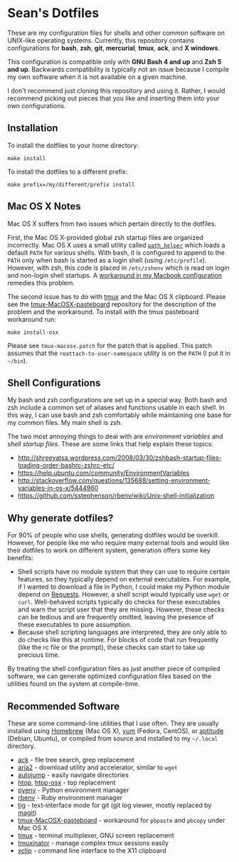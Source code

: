 Sean's Dotfiles
===============

These are my configuration files for shells and other common software on UNIX-like operating systems. Currently, this repository contains configurations for **bash**, **zsh**, **git**, **mercurial**, **tmux**, **ack**, and **X windows**.

This configuration is compatible only with **GNU Bash 4 and up** and **Zsh 5 and up**. Backwards compatibility is typically not an issue because I compile my own software when it is not available on a given machine.

I don't recommend just cloning this repository and using it. Rather, I would recommend picking out pieces that you like and inserting them into your own configurations.

Installation
------------

To install the dotfiles to your home directory:

    make install

To install the dotfiles to a different prefix:

    make prefix=/my/different/prefix install

Mac OS X Notes
--------------

Mac OS X suffers from two issues which pertain directly to the dotfiles.

First, the Mac OS X-provided global zsh startup files are organized incorrectly. Mac OS X uses a small utility called [`path_helper`][path_helper] which loads a default `PATH` for various shells. With bash, it is configured to append to the `PATH` only when bash is started as a login shell (using `/etc/profile`). However, with zsh, this code is placed in `/etc/zshenv` which is read on login and non-login shell startups. A [workaround in my Macbook configuration][macbook-chef-zsh] remedies this problem.

[path_helper]: https://developer.apple.com/library/mac/documentation/Darwin/Reference/ManPages/man8/path_helper.8.html
[macbook-chef-zsh]: https://github.com/seanfisk/macbook-chef-repo/blob/f18ba3df5439ec681dc3b59b7faedcae1fdcb9e6/cookbooks/macbook_setup/recipes/default.rb#L67

The second issue has to do with [tmux][tmux] and the Mac OS X clipboard. Please see the [tmux-MacOSX-pasteboard][tmux-macosx-pasteboard] repository for the description of the problem and the workaround. To install with the tmux pasteboard workaround run:

    make install-osx

Please see `tmux-macosx.patch` for the patch that is applied. This patch assumes that the `reattach-to-user-namespace` utility is on the `PATH` (I put it in `~/bin`).

Shell Configurations
--------------------

My bash and zsh configurations are set up in a special way. Both bash and zsh include a common set of aliases and functions usable in each shell. In this way, I can use bash and zsh comfortably while maintaining one base for my common files. My main shell is zsh.

The two most annoying things to deal with are *environment variables* and *shell startup files*. These are some links that help explain these topics:

* http://shreevatsa.wordpress.com/2008/03/30/zshbash-startup-files-loading-order-bashrc-zshrc-etc/
* https://help.ubuntu.com/community/EnvironmentVariables
* http://stackoverflow.com/questions/135688/setting-environment-variables-in-os-x/5444960
* https://github.com/sstephenson/rbenv/wiki/Unix-shell-initialization

Why generate dotfiles?
----------------------

For 90% of people who use shells, generating dotfiles would be overkill. However, for people like me who require many external tools and would like their dotfiles to work on different system, generation offers some key benefits:

+ Shell scripts have no module system that they can use to require certain features, so they typically depend on external executables. For example, if I wanted to download a file in Python, I could make my Python module depend on [Requests][requests]. However, a shell script would typically use `wget` or `curl`. Well-behaved scripts typically do checks for these executables and warn the script user that they are missing. However, these checks can be tedious and are frequently omitted, leaving the presence of these executables to pure assumption.
+ Because shell scripting languages are interpreted, they are only able to do checks like this at runtime. For blocks of code that run frequently (like the rc file or the prompt), these checks can start to take up precious time.

By treating the shell configuration files as just another piece of compiled software, we can generate optimized configuration files based on the utilities found on the system at compile-time.

[requests]: https://github.com/kennethreitz/requests

Recommended Software
--------------------

These are some command-line utilities that I use often. They are usually installed using [Homebrew][homebrew] (Mac OS X), [yum][yum] (Fedora, CentOS), or [aptitude][aptitude] (Debian, Ubuntu), or compiled from source and installed to my `~/.local` directory.

[homebrew]: https://github.com/mxcl/homebrew
[yum]: http://yum.baseurl.org/
[aptitude]: http://wiki.debian.org/Aptitude

* [ack][ack] - file tree search, grep replacement
* [aria2][aria2] - download utility and accelerator, similar to `wget`
* [autojump][autojump] - easily navigate directories
* [htop][htop], [htop-osx][htop-osx] - top replacement
* [pyenv][pyenv] - Python environment manager
* [rbenv][rbenv] - Ruby environment manager
* [tig][tig] - text-interface mode for git (git log viewer, mostly replaced by [magit](https://github.com/magit/magit))
* [tmux-MacOSX-pasteboard][tmux-macosx-pasteboard] - workaround for `pbpaste` and `pbcopy` under Mac OS X
* [tmux][tmux] - terminal multiplexer, GNU screen replacement
* [tmuxinator][tmuxinator] - manage complex tmux sessions easily
* [xclip][xclip] - command line interface to the X11 clipboard

[ack]: http://betterthangrep.com/
[aria2]: http://aria2.sourceforge.net/
[autojump]: https://github.com/joelthelion/autojump
[htop-osx]: https://github.com/cynthia/htop-osx
[htop]: http://htop.sourceforge.net/
[pyenv]: https://github.com/yyuu/pyenv
[rbenv]: https://github.com/sstephenson/rbenv
[tig]: http://jonas.nitro.dk/tig/
[tmux-macosx-pasteboard]: https://github.com/ChrisJohnsen/tmux-MacOSX-pasteboard
[tmux]: http://tmux.sourceforge.net/
[tmuxinator]: https://github.com/aziz/tmuxinator
[xclip]: http://sourceforge.net/projects/xclip/
